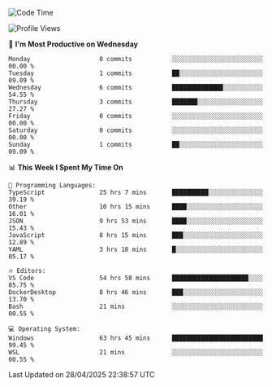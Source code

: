 <!--START_SECTION:waka-->
![Code Time](http://img.shields.io/badge/Code%20Time-4%2C780%20hrs%207%20mins-blue)

![Profile Views](http://img.shields.io/badge/Profile%20Views-0-blue)

📅 **I'm Most Productive on Wednesday** 

```text
Monday                   0 commits           ░░░░░░░░░░░░░░░░░░░░░░░░░   00.00 % 
Tuesday                  1 commits           ██░░░░░░░░░░░░░░░░░░░░░░░   09.09 % 
Wednesday                6 commits           ██████████████░░░░░░░░░░░   54.55 % 
Thursday                 3 commits           ███████░░░░░░░░░░░░░░░░░░   27.27 % 
Friday                   0 commits           ░░░░░░░░░░░░░░░░░░░░░░░░░   00.00 % 
Saturday                 0 commits           ░░░░░░░░░░░░░░░░░░░░░░░░░   00.00 % 
Sunday                   1 commits           ██░░░░░░░░░░░░░░░░░░░░░░░   09.09 % 
```


📊 **This Week I Spent My Time On** 

```text
💬 Programming Languages: 
TypeScript               25 hrs 7 mins       ██████████░░░░░░░░░░░░░░░   39.19 % 
Other                    10 hrs 15 mins      ████░░░░░░░░░░░░░░░░░░░░░   16.01 % 
JSON                     9 hrs 53 mins       ████░░░░░░░░░░░░░░░░░░░░░   15.43 % 
JavaScript               8 hrs 15 mins       ███░░░░░░░░░░░░░░░░░░░░░░   12.89 % 
YAML                     3 hrs 18 mins       █░░░░░░░░░░░░░░░░░░░░░░░░   05.17 % 

🔥 Editors: 
VS Code                  54 hrs 58 mins      █████████████████████░░░░   85.75 % 
DockerDesktop            8 hrs 46 mins       ███░░░░░░░░░░░░░░░░░░░░░░   13.70 % 
Bash                     21 mins             ░░░░░░░░░░░░░░░░░░░░░░░░░   00.55 % 

💻 Operating System: 
Windows                  63 hrs 45 mins      █████████████████████████   99.45 % 
WSL                      21 mins             ░░░░░░░░░░░░░░░░░░░░░░░░░   00.55 % 
```


 Last Updated on 28/04/2025 22:38:57 UTC
<!--END_SECTION:waka-->

